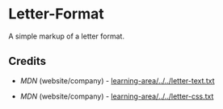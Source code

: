 # Letter-Format

A simple markup of a letter format.

## Credits

- _MDN_ (website/company) - [learning-area/../../letter-text.txt](https://github.com/mdn/learning-area/blob/master/html/introduction-to-html/marking-up-a-letter-start/letter-text.txt)

- _MDN_ (website/company) - [learning-area/../../letter-css.txt](https://github.com/mdn/learning-area/blob/master/html/introduction-to-html/marking-up-a-letter-start/css.txt)

